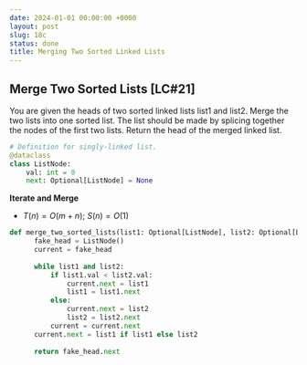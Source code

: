 ```yaml
---
date: 2024-01-01 00:00:00 +0000
layout: post
slug: 18c
status: done
title: Merging Two Sorted Linked Lists
---
```


## Merge Two Sorted Lists [LC#21]

You are given the heads of two sorted linked lists list1 and list2. Merge the two lists into one sorted list. The list should be made by splicing together the nodes of the first two lists.
Return the head of the merged linked list.
```python
# Definition for singly-linked list.
@dataclass
class ListNode:
    val: int = 0
    next: Optional[ListNode] = None
```

**Iterate and Merge**
- $T(n) = O(m+n)$; $S(n) = O(1)$

```python
def merge_two_sorted_lists(list1: Optional[ListNode], list2: Optional[ListNode]) -> Optional[ListNode]:
      fake_head = ListNode()
      current = fake_head
      
      while list1 and list2:
          if list1.val < list2.val:
              current.next = list1
              list1 = list1.next
          else:
              current.next = list2
              list2 = list2.next
          current = current.next
      current.next = list1 if list1 else list2
      
      return fake_head.next
```